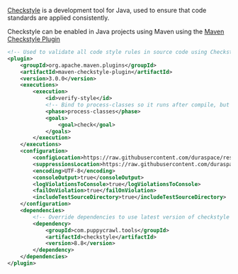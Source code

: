 [Checkstyle](https://github.com/checkstyle/checkstyle) is a development tool for Java, used to ensure that code standards are applied consistently. 

Checkstyle can be enabled in Java projects using Maven using the [Maven Checkstyle Plugin](https://maven.apache.org/plugins/maven-checkstyle-plugin) 

```xml
<!-- Used to validate all code style rules in source code using Checkstyle -->
<plugin>
    <groupId>org.apache.maven.plugins</groupId>
    <artifactId>maven-checkstyle-plugin</artifactId>
    <version>3.0.0</version>
    <executions>
        <execution>
            <id>verify-style</id>
            <!-- Bind to process-classes so it runs after compile, but before package -->
            <phase>process-classes</phase>
            <goals>
                <goal>check</goal>
            </goals>
        </execution>
    </executions>
    <configuration>
        <configLocation>https://raw.githubusercontent.com/duraspace/resources/master/checkstyle/duraspace-checkstyle.xml</configLocation>
        <suppressionsLocation>https://raw.githubusercontent.com/duraspace/resources/master/checkstyle/duracloud-checkstyle-suppressions.xml</suppressionsLocation>
        <encoding>UTF-8</encoding>
        <consoleOutput>true</consoleOutput>
        <logViolationsToConsole>true</logViolationsToConsole>
        <failOnViolation>true</failOnViolation>
        <includeTestSourceDirectory>true</includeTestSourceDirectory>
    </configuration>
    <dependencies>
        <!-- Override dependencies to use latest version of checkstyle -->
        <dependency>
            <groupId>com.puppycrawl.tools</groupId>
            <artifactId>checkstyle</artifactId>
            <version>8.8</version>
        </dependency>
    </dependencies>
</plugin>
```

